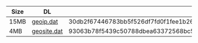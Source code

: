 |    Size   |     DL  | sha512sum |
|  ---  |  ---  |  ---  |
| 15MB | [geoip.dat](https://cdn.jsdelivr.net/gh/googleians/Rules@main/geoip.dat) | 30db2f67446783bb5f526df7fd0f1fee1b266b850722824733aaf7c0ef63a9151e3846263fe9c39388f40b622dbaecd23c38d0898957fede1f34982ba41f9802 |
| 4MB | [geosite.dat](https://cdn.jsdelivr.net/gh/googleians/Rules@main/geosite.dat) | 93063b78f5439c50788dbea63372568bc5bd22f05d5803b30258fceb5a961f807447bc5704b39ec739cbd01607ed06fd37b556b8925ac12e7e725541a914b2b2 |
